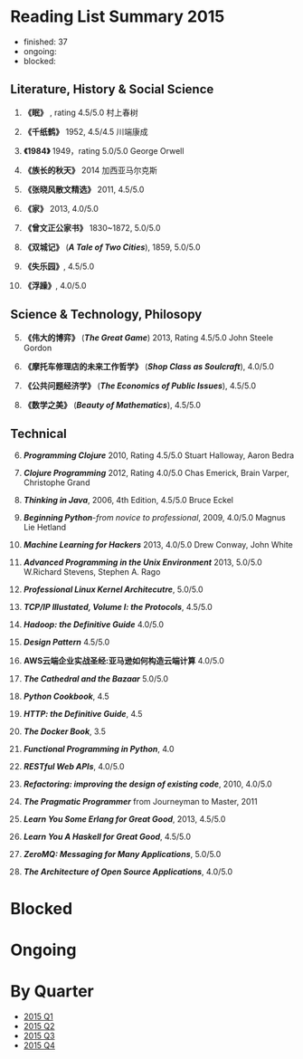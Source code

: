 Reading List Summary 2015
========================

* finished: 37
* ongoing: 
* blocked: 

## Literature, History & Social Science
1. **《眠》** , rating 4.5/5.0 村上春树

2. **《千纸鹤》** 1952, 4.5/4.5 川端康成

3. **《1984》** 1949，rating 5.0/5.0 George Orwell

4. **《族长的秋天》** 2014  加西亚马尔克斯

1. **《张晓风散文精选》** 2011, 4.5/5.0

2. **《家》** 2013, 4.0/5.0

5. **《曾文正公家书》** 1830~1872, 5.0/5.0

7. **《双城记》** (***A Tale of Two Cities***), 1859, 5.0/5.0

8. **《失乐园》**, 4.5/5.0

1. **《浮躁》**, 4.0/5.0


## Science & Technology, Philosopy
5. **《伟大的博弈》** (***The Great Game***) 2013, Rating 4.5/5.0  John Steele Gordon

3. **《摩托车修理店的未来工作哲学》** (***Shop Class as Soulcraft***), 4.0/5.0

4. **《公共问题经济学》** (***The Economics of Public Issues***), 4.5/5.0

1. **《数学之美》** (***Beauty of Mathematics***), 4.5/5.0


## Technical
6. ***Programming Clojure*** 2010, Rating 4.5/5.0 Stuart Halloway, Aaron Bedra 

7. ***Clojure Programming*** 2012, Rating 4.0/5.0 Chas Emerick, Brain Varper, Christophe Grand

8. ***Thinking in Java***, 2006, 4th Edition, 4.5/5.0 Bruce Eckel 

9. ***Beginning Python***-*from novice to professional*, 2009, 4.0/5.0 Magnus Lie Hetland

1. ***Machine Learning for Hackers*** 2013, 4.0/5.0 Drew Conway, John White

1. ***Advanced Programming in the Unix Environment*** 2013, 5.0/5.0 W.Richard Stevens, Stephen A. Rago 

5. ***Professional Linux Kernel Architecutre***, 5.0/5.0

6. ***TCP/IP Illustated, Volume I: the Protocols***, 4.5/5.0

7. ***Hadoop: the Definitive Guide*** 4.0/5.0

8. ***Design Pattern*** 4.5/5.0

9. **AWS云端企业实战圣经:亚马逊如何构造云端计算** 4.0/5.0

1. ***The Cathedral and the Bazaar*** 5.0/5.0

1. ***Python Cookbook***, 4.5

1. ***HTTP: the Definitive Guide***, 4.5

1. ***The Docker Book***, 3.5

1. ***Functional Programming in Python***, 4.0

1. ***RESTful Web APIs***, 4.0/5.0

6. ***Refactoring: improving the design of existing code***, 2010, 4.0/5.0

7. ***The Pragmatic Programmer*** from Journeyman to Master, 2011

8. ***Learn You Some Erlang for Great Good***, 2013, 4.5/5.0

1. ***Learn You A Haskell for Great Good***, 4.5/5.0

1. ***ZeroMQ: Messaging for Many Applications***, 5.0/5.0

1. ***The Architecture of Open Source Applications***, 4.0/5.0

# Blocked

# Ongoing

# By Quarter
- [2015 Q1](2015_Q1.md)
- [2015 Q2](2015_Q2.md)
- [2015 Q3](2015_Q3.md)
- [2015 Q4](2015_Q4.md)
